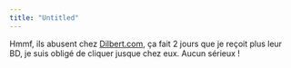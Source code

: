 ```yaml
---
title: "Untitled"
---
```


Hmmf, ils abusent chez [Dilbert.com](http://www.dilbert.com), ça fait 2 jours
que je reçoit plus leur BD, je suis obligé de cliquer jusque chez eux. Aucun
sérieux !

